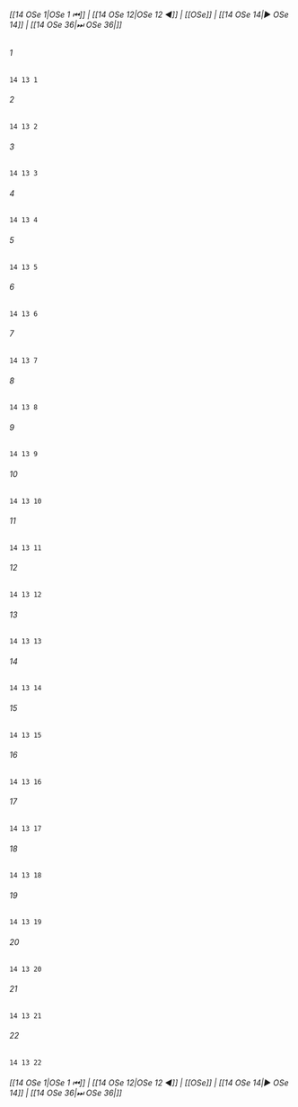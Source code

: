 
###### [[14 OSe 1|OSe 1 ⏮]] | [[14 OSe 12|OSe 12 ◀]] | [[OSe]] | [[14 OSe 14|▶ OSe 14]] | [[14 OSe 36|⏭ OSe 36|]]

###### 1
``` verse
14 13 1 
```
###### 2
``` verse
14 13 2 
```
###### 3
``` verse
14 13 3 
```
###### 4
``` verse
14 13 4 
```
###### 5
``` verse
14 13 5 
```
###### 6
``` verse
14 13 6 
```
###### 7
``` verse
14 13 7 
```
###### 8
``` verse
14 13 8 
```
###### 9
``` verse
14 13 9 
```
###### 10
``` verse
14 13 10 
```
###### 11
``` verse
14 13 11 
```
###### 12
``` verse
14 13 12 
```
###### 13
``` verse
14 13 13 
```
###### 14
``` verse
14 13 14 
```
###### 15
``` verse
14 13 15 
```
###### 16
``` verse
14 13 16 
```
###### 17
``` verse
14 13 17 
```
###### 18
``` verse
14 13 18 
```
###### 19
``` verse
14 13 19 
```
###### 20
``` verse
14 13 20 
```
###### 21
``` verse
14 13 21 
```
###### 22
``` verse
14 13 22 
```

###### [[14 OSe 1|OSe 1 ⏮]] | [[14 OSe 12|OSe 12 ◀]] | [[OSe]] | [[14 OSe 14|▶ OSe 14]] | [[14 OSe 36|⏭ OSe 36|]]

